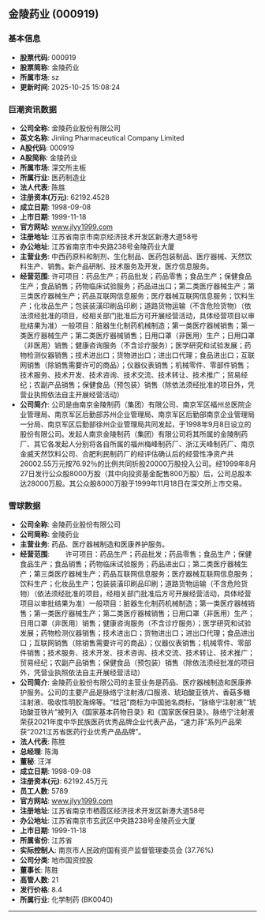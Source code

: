 ## 金陵药业 (000919)

### 基本信息

- **股票代码**: 000919
- **股票简称**: 金陵药业
- **所属市场**: sz
- **更新时间**: 2025-10-25 15:08:24

### 巨潮资讯数据

- **公司全称**: 金陵药业股份有限公司
- **英文名称**: Jinling Pharmaceutical Company Limited
- **A股代码**: 000919
- **A股简称**: 金陵药业
- **所属市场**: 深交所主板
- **所属行业**: 医药制造业
- **法人代表**: 陈胜
- **注册资本(万元)**: 62192.4528
- **成立日期**: 1998-09-08
- **上市日期**: 1999-11-18
- **官方网站**: www.jlyy1999.com
- **注册地址**: 江苏省南京市南京经济技术开发区新港大道58号
- **办公地址**: 江苏省南京市中央路238号金陵药业大厦
- **主营业务**: 中西药原料和制剂、生化制品、医药包装制品、医疗器械、天然饮料生产、销售。新产品研制、技术服务及开发，医疗信息服务。
- **经营范围**: 许可项目：药品生产；药品批发；药品零售；食品生产；保健食品生产；食品销售；药物临床试验服务；药品进出口；第二类医疗器械生产；第三类医疗器械生产；药品互联网信息服务；医疗器械互联网信息服务；饮料生产；化妆品生产；包装装潢印刷品印刷；道路货物运输（不含危险货物）（依法须经批准的项目，经相关部门批准后方可开展经营活动，具体经营项目以审批结果为准）一般项目：脏器生化制药机械制造；第一类医疗器械销售；第一类医疗器械生产；第二类医疗器械销售；日用口罩（非医用）生产；日用口罩（非医用）销售；健康咨询服务（不含诊疗服务）；医学研究和试验发展；药物检测仪器销售；技术进出口；货物进出口；进出口代理；食品进出口；互联网销售（除销售需要许可的商品）；仪器仪表销售；机械零件、零部件销售；技术服务、技术开发、技术咨询、技术交流、技术转让、技术推广；贸易经纪；农副产品销售；保健食品（预包装）销售（除依法须经批准的项目外，凭营业执照依法自主开展经营活动）
- **公司简介**: 公司是由南京金陵制药（集团）有限公司、南京军区福州总医院企业管理局、南京军区后勤部苏州企业管理局、南京军区后勤部南京企业管理局一分局、南京军区后勤部徐州企业管理局共同发起，于1998年9月8日设立的股份有限公司。发起人南京金陵制药（集团）有限公司将其所属的金陵制药厂、其它各发起人分别将各自所属的福州梅峰制药厂、浙江天峰制药厂、南京金威天然饮料公司、合肥利民制药厂的经评估确认后的经营性净资产共26002.55万元按76.92％的比例共同折股20000万股投入公司。经1999年8月27日发行公众股8000万股（其中向投资基金配售800万股）后，公司总股本达28000万股。其公众股8000万股于1999年11月18日在深交所上市交易。

### 雪球数据

- **公司全称**: 金陵药业股份有限公司
- **公司简称**: 金陵药业
- **主营业务**: 药品、医疗器械制造和医康养护服务。
- **经营范围**: 　　许可项目：药品生产；药品批发；药品零售；食品生产；保健食品生产；食品销售；药物临床试验服务；药品进出口；第二类医疗器械生产；第三类医疗器械生产；药品互联网信息服务；医疗器械互联网信息服务；饮料生产；化妆品生产；包装装潢印刷品印刷；道路货物运输（不含危险货物）（依法须经批准的项目，经相关部门批准后方可开展经营活动，具体经营项目以审批结果为准）一般项目：脏器生化制药机械制造；第一类医疗器械销售；第一类医疗器械生产；第二类医疗器械销售；日用口罩（非医用）生产；日用口罩（非医用）销售；健康咨询服务（不含诊疗服务）；医学研究和试验发展；药物检测仪器销售；技术进出口；货物进出口；进出口代理；食品进出口；互联网销售（除销售需要许可的商品）；仪器仪表销售；机械零件、零部件销售；技术服务、技术开发、技术咨询、技术交流、技术转让、技术推广；贸易经纪；农副产品销售；保健食品（预包装）销售（除依法须经批准的项目外，凭营业执照依法自主开展经营活动）
- **公司简介**: 金陵药业股份有限公司的主营业务是药品、医疗器械制造和医康养护服务。公司的主要产品是脉络宁注射液/口服液、琥珀酸亚铁片、香菇多糖注射液、吸收性明胶海绵等。“桂冠”商标为中国驰名商标，“脉络宁注射液”“琥珀酸亚铁片”被列入《国家基本药物目录》和《国家医保目录》。脉络宁注射液荣获2021年度中华民族医药优秀品牌企业代表产品，“速力菲”系列产品荣获“2021江苏省医药行业优秀产品品牌”。
- **法人代表**: 陈胜
- **总经理**: 陈海
- **董秘**: 汪洋
- **成立日期**: 1998-09-08
- **注册资本(元)**: 62192.45万元
- **员工人数**: 5789
- **官方网站**: www.jlyy1999.com
- **注册地址**: 江苏省南京市栖霞区经济技术开发区新港大道58号
- **办公地址**: 江苏省南京市玄武区中央路238号金陵药业大厦
- **上市日期**: 1999-11-18
- **所属省份**: 江苏省
- **实际控制人**: 南京市人民政府国有资产监督管理委员会 (37.76%)
- **公司分类**: 地市国资控股
- **董事长**: 陈胜
- **高管人数**: 21
- **发行价格**: 8.4
- **所属行业**: 化学制药 (BK0040)

---